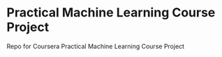 # Practical Machine Learning Course Project
Repo for Coursera Practical Machine Learning Course Project
